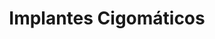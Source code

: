 ---
templateKey: specialties-page
language: es
title: Implantes Cigomáticos
redirects: /en/specialties/zygomatic-implants/

# Hero Section
hero:
  display: true
  type: default
  image: /img/hero-zygomatic-implants.jpg
  parallax: false
  title: >
    <span class="bebas" style="font-family:Bebas Neue Bold;color:white;font-weight:lighter">Implantes Cigomáticos</span>
  indicator: false
  halfSize: true

# Heading Section
specialtiesHeading:
  display: true
  img: /img/icon-zygomatic-implants.png
  content: Sin duda, la mejor alternativa para aquellos pacientes con gran pérdida de hueso en sus maxilares y en los que ya no es posible colocar implantes dentales convencionales. “Una solución óptima a un problema complejo.”.

# Aside section
paragraphSection:
  body: >
    <p>
      Cuando se pierden uno o varios dientes, y no son reemplazados a la brevedad,
      se inicia de inmediato un lento pero progresivo proceso de reabsorción a nivel
      del hueso maxilar que va mermando en ancho y alto la cantidad de estructura
      ósea disponible, y necesaria, para la colocación de implantes dentales. “Lo
      que no se usa se atrofia”, y es precisamente lo que le sucede al REBORDE
      MAXILAR EDÉNTULO, naturalmente, a consecuencia de la falta de estimulación por
      ausencia de cargas funcionales. De modo que
      <strong>
        si transcurre mucho tiempo entre la ablasión dental y la intención de
        rehabilitación, es muy probable que para entonces ya no exista el suficiente
        material óseo capaz de garantizar un buen anclaje primario y una adecuada
        oseointegración de los dispositivos convencionales</strong>
      de títanio, que una vez implantados, deberían funcionar como sustitutos
      artificiales de las raíces dentarias y sólidos soportes para la fijación de
      estructuras protésicas.
    </p>
    <p>
      Afortunadamente en muchos casos, cuando el defecto del reborde es leve y bien
      localizado, es posible recurrir sin inconvenientes al emplazamiento de
      INJERTOS autólogos o sintéticos como paso previo o simultáneo a la colocación
      de implantes dentales. Sin embargo, si la pérdida ósea es muy grande y
      generalizada, estos procedimientos suelen volverse muy incómodos, complejos,
      extensos e impredecibles, ya que implican la necesidad de generar una gran
      herida corporal a nivel de pelvis o cabeza para recolectar tacos de hueso de
      cresta ilíaca o calota, altas posibilidades de rechazo por la crueldad propia
      de la técnica quirúrgica y un período de cicatrización tisular que podría
      abarcar hasta 5 o 6 meses de espera, antes de poder continuar con el
      tratamiento.
    </p>
    <p>
      Ante tales eventualidades,
      <strong>es muchas veces preferible olvidarse del maxilar y de los injertos, y fijar
        los implantes a otros huesos de la región orofacial</strong>, siendo por su compacta estructura y cercanía anatómica los huesos MALAR O
      CIGOMÁTICO (que forma el pómulo) y esfenoides, los de preferencia. De modo que
      <strong>los implantes cigomáticos no son más que dispositivos dentales especiales,
        mucho más largos que los convencionales</strong>
      <em>(entre 30 y 55 mm de longitud) </em>y que nos permiten elaborar sin
      inconvenientes dentaduras fijas aún en los casos de atrofia maxilar severa o
      avanzada; y es por ello que, en conjunto con los implantes pterigoideos
      <em>(muy similares a los cigomáticos y que se anclan a nivel de la sutura
        pterigomaxilar)</em>, se les conoce también en el argot popular como
      <strong>“implantes dentales para pacientes con poco hueso”.</strong> Y es que
      en definitiva, la relativa sencillez de su implantación
      <em>(en relación a la colocación de injertos múltiples)</em>, la ausencia de
      morbilidad de una zona donante y un periodo de curación mucho más corto y
      favorable para el paciente, sugieren a estos IMPLANTES LARGOS como una
      alternativa más simple y segura para casos extremos, en comparación con otras
      técnicas de regeneración ósea e implantología oral.
    </p>    
  image: /img/aside-zygomatic-implants.jpg

# Quote Section
quote:
  title: ''
  body: >
   El tratamiento con implantes cigomáticos es un procedimiento que implica una intervención de cirugía mayor, en block quirúrgico de ambiente hospitalario, anestesia general y todos los recursos de soporte vital que, indiscutiblemente, amerita el caso.
  author: Dr. Castor José Garabán Povea
  footer:
    position: Cirujano Bucal
    clinic: DENTAL VIP, Especialidades Odontológicas s.c.

# Parallax Section
plainParallax:
  image: /img/parallax-zygomatic-implants.jpg

# Faq Section
faq:
  title:  Preguntas Frecuentes
  blocks:
    - questions:

      - question: ¿En qué consiste la fase de estudio y planificación del tratamiento?
        answer: >
          <p>En realidad es muy amplia y abarca muchas consideraciones, pero una de las más relevantes es la valoración del estado de la estructura ósea y dental del paciente a través de una tomografía volumétrica en 3D. Esta prueba proporciona al Especialista valiosa información y le permiten, a priori, constatar que la persona realmente no puede ser tratada con implantes dentales convencionales.</p>
      - question: ¿Qué pacientes pueden someterse a esta técnica de implantología oral?
        answer: >
          <p>En principio, todos aquellos que hayan perdido dientes y mucho volumen óseo en sus estructuras maxilares, y que por supuesto; aspiren a una rehabilitación de mucha más calidad que la que le pueda ofrecer cualquier opción con dentaduras removibles.</p>
      - question: ¿Cuáles son las causas de la pérdida del hueso?
        answer: >
          <p>Son múltiples, pero entre las más comunes encontramos la edad, la enfermedad periodontal crónica, infecciones de origen odontogénico, accidentes y traumatismos faciales, extracción traumática de dientes y restos radiculares, uso prolongado de dentaduras removibles, quistes e infecciones respiratorias o de senos paranasales, resección de procesos tumorales, y por supuesto; la reabsorción fisiológica a consecuencia del desinterés o imposibilidad de reemplazar en tiempo razonable las piezas dentales perdidas.</p>
      - question: ¿Existe algún límite de edad para optar al procedimiento?
        answer: >
          <p>En adultos ninguna, siempre y cuando las expectativas de vida de la persona justifiquen la inversión de tiempo y dinero. De hecho, gran parte de nuestros pacientes sobrepasan los 65 años de edad.</p>
      - question: ¿Qué porcentaje de éxito tiene en la actualidad?
        answer: >
          <p>¡Extraordinario!, superior al de los implantes convencionales y muy cercano al 100 % de los casos, con una tasa de supervivencia media del 95% a los 10 años.</p>
      - question: ¿Es un tratamiento doloroso?
        answer: >
          <p>En lo absoluto, ya que casi siempre se efectúa bajo anestesia general. Además, el postoperatorio suele ser muy llevadero, con pocas molestias y permite que el paciente se reincorpore en muy corto plazo a su vida cotidiana. Aun así, la prescripción de un protocolo analgésico completamente individualizado será de rutina y garantizará un control efectivo del dolor postquirúrgico en los casos más rebeldes. </p>
      - question: ¿Podría realizarse solo con sedación y anestesia local?
        answer: >
          <p>Ocasionalmente, y solo en condiciones quirúrgicas muy favorables. Sin embargo, para su tranquilidad y la nuestra, en DENTAL VIP jamás desestimamos la delicadeza del procedimiento y siempre preferimos la anestesia general en block quirúrgico y ambiente hospitalario para este tipo de intervenciones.</p>
      - question: ¿De qué material están fabricados estos implantes?
        answer: >
          <p>De aleaciones de titanio para alto rendimiento. El grado de pureza del titanio viene determinado por el porcentaje máximo de oxígeno en el que se produce, siendo el de grado 1 el de mayor pureza, ya que su contenido en oxígeno y hierro es muy bajo. En total y al día de hoy, existen unos 40 grados para denominar las diferentes aleaciones de titanio, que abarcan desde el titanio puro hasta combinaciones con vanadio, paladio, rutenio, aluminio, estaño y molibdeno. Sin embargo, la aleación de titanio grado 5 representa a la fecha más del 50% del uso total de titanio a nivel mundial y se considera un material altamente biocompatible y con cualidades biomecánicas superiores al titanio puro.</p>
      - question: ¿Cuáles son sus verdaderas ventajas?
        answer: >
          <p>En comparación con las tradicionales técnicas de implantología oral, que contemplan heroicas reconstrucciones alveolares con injertos autólogos múltiples, los implantes largos ofrecen las siguientes ventajas:</p>
          <ol>
            <li>Evitan el alto riesgo de rechazo asociado a los injertos maxilares.
            </li>
            <li>Reducen considerablemente el tiempo total de tratamiento.
            </li>
            <li>Implican un procedimiento mucho más conservador, seguro y predecible.
            </li>
            <li>Mayores probabilidades de éxito, ya que el hueso malar es muy compacto y prácticamente inmune a la reabsorción ósea (no así los injertos). 
            </li>
            <li>Menor morbilidad, ya que no es necesario intervenir en regiones anatómicas extraorales para recolectar hueso.
            </li>
            <li>Alta posibilidad de carga inmediata (prótesis fija el mismo día).
            </li>
            <li>Postoperatorio más corto y favorable para el paciente.
            </li>
            <li>Mejor pronóstico a corto, mediano y largo plazo.
            </li>  
          </ol>
          <p>Además, el protocolo de implantes cigomáticos garantiza la función de barrera, estabilidad biomecánica y correcta distribución de las fuerzas masticatorias a través de los pilares maxilomalares; evitando así las sobrecargas y el fracaso ocasional por fatiga.
          </p>
      - question: ¿Cuáles riesgos y contraindicaciones existen?
        answer: >
          <p>La mayoría de los estudios citan a la sinusitis y comunicación bucosinusal como las complicaciones postoperatorias que aparecen con mayor frecuencia, con una incidencia de 4,93 por cada 100 implantes colocados. Sin embargo, se considera una prevalencia tan baja que corrobora aún más la alta tasa de éxito que se consigue con estos implantes.
          En relación a las contraindicaciones, tenemos que, sin tomar en consideración cualquier condición o enfermedad sistémica que pudiera impedir un acto quirúrgico, son muy pocas, y generalmente todas asociadas a patologías o infecciones preexistentes dentro del seno o antro maxilar. De modo que en algunos casos, la interconsulta y tratamiento previo con un Otorrino, pudiera ser imprescindible.
          </p>
    - questions:

      - question: ¿Cómo es y cuánto tiempo dura la cirugía?
        answer: >
          <p>Las 4 técnicas más destacadas son la de Bránemark, la de Stella y Warner (Sinus Slot Technique), la técnica paramaxilar o extrasinusal y la técnica ZAGA (Zygoma Anatomy-Guided Approach) del Dr. Carlos Aparicio. En la técnica clásica o de Branemark se colocan los implantes cigomáticos maniobrando a través del seno maxilar, hasta alcanzar el arco cigomático. En la de Stella y Warner se logra una visualización más directa de la base del hueso malar, gracias a la apertura de una amplia ventana en la pared lateral del antro paranasal. En la extrasinusal, los implantes se colocan por fuera del hueso maxilar, sin involucrar al seno; y en la metodología ZAGA, se contempla cualquier combinación posible de las 3 técnicas anteriores, con la finalidad de ejecutar una cirugía más individualizada y adaptada a la anatomía particular de cada persona.</p>
          <p>Lógicamente, en función de la complejidad del caso, número de dispositivos a implantar, tipo de abordaje seleccionado, y por supuesto, la destreza del Cirujano; entre 30 y 120 minutos suele oscilar el período de tiempo necesario para anestesiar, hacer incisiones, diseccionar tejidos, estipular medidas y aproximaciones, seleccionar los implantes, fresar y perforar, atornillar, limpiar y suturar la herida.</p>
      - question: ¿Puede cualquier Especialista realizar este tipo de operación?
        answer: >
          <p>Este procedimiento, aunque no es exclusivo de nuestra clínica, no es tan común en la práctica habitual, debido a que muy pocos Odontólogos están verdaderamente capacitados para brindar estos tratamientos. La habilidad quirúrgica pertinente para la colocación de implantes cigomáticos requiere de un alto nivel de experiencia, impecable dominio de la anatomía de cabeza y cuello y un entrenamiento quirúrgico muy avanzado. De modo que solo un Cirujano Maxilofacial, realmente experimentado, será el profesional indicado.</p>
      - question: ¿Me podría quedar alguna marca o cicatriz en la cara?
        answer: >
          <p>¡Jamás!, ya que el procedimiento se ejecuta en su totalidad por vía intraoral.</p>
      - question: ¿Es luego necesario permanecer hospitalizado?
        answer: >
          <p>Muy rara vez, y solo en caso de cualquier imprevisto o complicación quirúrgica que requiera de cuidados especiales.</p>
      - question: ¿Cómo es el postoperatorio y cuánto tiempo tarda el paciente en recuperarse?
        answer: >
          <p>El postoperatorio no suele revestir mayores complicaciones, en tanto que el paciente cumpla escrupulosamente con las indicaciones suministradas. Las pautas a seguir pueden variar según cada intervención, el tipo de abordaje utilizado y las condiciones particulares de cada caso; pero la medicación (antibióticos, analgésicos y antiinflamatorios), aplicación local de frío, el reposo y la higiene oral son fundamentales para conseguir una recuperación lo más rápida y satisfactoria posible. Usualmente, entre 2 y 5 días es el tiempo que tardan la mayoría de las personas en reiniciar sus actividades habituales.</p>
      - question: ¿Son estos implantes más costosos que los implantes normales?
        answer: >
          <p>¡Indudablemente!, tomando en consideración que son hasta 4 veces más largos que los convencionales y se necesita mucho más titanio para su fabricación, requieren quirófano y anestesia general, instrumental y componentes quirúrgicos de diseño avanzado, una intervención de cirugía mayor más larga e invasiva y la participación de un experto Cirujano Maxilofacial.</p>
      - question: ¿Qué tipo de prótesis se puede después confeccionar?
        answer: >
          <p>Usualmente una prótesis híbrida de metal-acrílico o metal-porcelana.</p>
      - question: ¿Solo se utilizan para fijar dentaduras completas, es decir, cuando faltan todos los dientes?
        answer: >
          <p>Tradicionalmente así era, ya que fue un procedimiento diseñado a tal fin, con 4 implantes en total, 2 a cada lado del maxilar. Sin embargo, en la actualidad se aplican modificaciones de la técnica original que permiten ubicar el implante cigomático o pterigoideo en una posición adecuada y compatible con una rehabilitación en base a prótesis parcial fija (coronas y puentes cerámicos). De hecho, hoy en día son múltiples las posibilidades que ofrecen estos implantes, desde la colocación de un único dispositivo asimétrico, hasta innumerables combinaciones con implantes convencionales, lógicamente para dar solución a la gran mayoría de los casos, y en algunos, hasta para reducir costes.</p>
      - question: ¿Es posible colocar una prótesis fija el mismo día de la intervención, aunque sea una provisional?
        answer: >
          <p>Muchas veces sí, ya que el anclaje multicortical y el probado diseño del ápice de estos implantes proporcionan generalmente una gran estabilidad primaria. No obstante, es solo después de la cirugía, que se decidirá si se instala una prótesis fija o una convencional con alivios en las zonas donde emerjan las plataformas intraorales. Luego, una vez transcurrido el período de oseointegración, al cabo de 4, 5 o 6 meses, es que se realiza la rehabilitación protésica definitiva.</p>
      - question: Culminado el tratamiento, ¿qué debo hacer para conservar mis implantes toda la vida?
        answer: >
          <p>Básicamente conservarse en buen estado de salud general, practicar muy buena higiene oral y acudir regularmente al Odontólogo. En estos casos, es muy recomendable realizar un seguimiento vitalicio (clínico y radiográfico) del paciente, para poder detectar a tiempo cualquier proceso infeccioso incipiente o desajuste de los componentes protésicos que pudieran generar males mayores. Además, usualmente recomendamos remover la prótesis cada 6 meses para inspeccionar y limpiar los implantes y aditamentos protésicos, el tejido blando que les rodea y la base o cara interna de la estructura protésica. </p>

# Clinic Cases
clinicCases:
  title: Implantes Cigomáticos - Casos Clínicos
  items:
    - image: /img/clinic-cases-zygomatic-implants-es-01-thumb.jpg
      title: > 
        <h6>Cigomático unilateral </h6>
    - image: /img/clinic-cases-zygomatic-implants-es-02-thumb.jpg
      title: >
        <h6>carga inmediata </h6>
    - image: /img/clinic-cases-zygomatic-implants-es-03-thumb.jpg
      title: >
        <h6>Implantación mixta y función inmediata </h6>
    - image: /img/clinic-cases-zygomatic-implants-es-04-thumb.jpg
      title: >
        <h6>Control postquirúrgico y prótesis definitiva</h6>
    - image: /img/clinic-cases-zygomatic-implants-es-05-thumb.jpg
      title: >
        <h6>Resolución estética en reborde atrófico</h6>
    - image: /img/clinic-cases-zygomatic-implants-es-06-thumb.jpg
      title: >
        <h6>Técnica zaga</h6>
    - image: /img/clinic-cases-zygomatic-implants-es-07-thumb.jpg
      title: >
        <h6>Aspecto quirúrgico y postquirúrgico</h6>
    - image: /img/clinic-cases-zygomatic-implants-es-08-thumb.jpg
      title: >
        <h6>técnica clásica de branemark</h6>
    - image: /img/clinic-cases-zygomatic-implants-es-09-thumb.jpg
      title: >
        <h6>prótesis híbrida metal-acrílico</h6>
    - image: /img/clinic-cases-zygomatic-implants-es-10-thumb.jpg
      title: >
        <h6>Reimplantación</h6>
    - image: /img/clinic-cases-zygomatic-implants-es-11-thumb.jpg 
      title: >
        <h6>Dentadura total implantosoportada </h6>
    - image: /img/clinic-cases-zygomatic-implants-es-12-thumb.jpg
      title: >
        <h6>Restitución de la plenitud facial </h6>
    - image: /img/clinic-cases-zygomatic-implants-es-13-thumb.jpg
      title: >
        <h6>All-on-6 </h6>
    - image: /img/clinic-cases-zygomatic-implants-es-14-thumb.jpg
      title: >
        <h6>Técnica paramaxilar o extrasinusal</h6>
    - image: /img/clinic-cases-zygomatic-implants-es-15-thumb.jpg
      title: >
        <h6>antes y después </h6>
    - image: /img/clinic-cases-zygomatic-implants-es-16-thumb.jpg
      title: >
        <h6>implantacion con prf</h6>
    - image: /img/clinic-cases-zygomatic-implants-es-17-thumb.jpg
      title: >
        <h6>inicio fase restauradora</h6>
    - image: /img/clinic-cases-zygomatic-implants-es-18-thumb.jpg
      title: >
        <h6>híbrida metal-porcelana</h6>
  lightbox:
    placeholder: ''
    type: ''
    images: 
      - image: /img/clinic-cases-zygomatic-implants-es-01.jpg
      - image: /img/clinic-cases-zygomatic-implants-es-02.jpg
      - image: /img/clinic-cases-zygomatic-implants-es-03.jpg
      - image: /img/clinic-cases-zygomatic-implants-es-04.jpg
      - image: /img/clinic-cases-zygomatic-implants-es-05.jpg
      - image: /img/clinic-cases-zygomatic-implants-es-06.jpg
      - image: /img/clinic-cases-zygomatic-implants-es-07.jpg
      - image: /img/clinic-cases-zygomatic-implants-es-08.jpg
      - image: /img/clinic-cases-zygomatic-implants-es-09.jpg
      - image: /img/clinic-cases-zygomatic-implants-es-10.jpg
      - image: /img/clinic-cases-zygomatic-implants-es-11.jpg
      - image: /img/clinic-cases-zygomatic-implants-es-12.jpg
      - image: /img/clinic-cases-zygomatic-implants-es-13.jpg
      - image: /img/clinic-cases-zygomatic-implants-es-14.jpg
      - image: /img/clinic-cases-zygomatic-implants-es-15.jpg
      - image: /img/clinic-cases-zygomatic-implants-es-16.jpg
      - image: /img/clinic-cases-zygomatic-implants-es-17.jpg
      - image: /img/clinic-cases-zygomatic-implants-es-18.jpg
# Responsive Aside Paragraphs
asides:
  display: true
  sections:
    - align: right
      title: >
        <h3 style="color:#333;font-family:'Bebas Neue Bold'">DIAGNÓSTICO Y PLANIFICACIÓN 3D</h3>
      content: >
        <p style="font-weight:400">Nunca planificamos la cirugía con una simple placa radiográfica, ya que consideramos imprescindibles el uso de la Tomografía Axial Computarizada <i>(TAC)</i> y un programa informático que permita analizar estructuras, interpretar datos y determinar las proyecciones quirúrgicas más favorables.</p>
      image: /img/sections-3d-diagnosis.png
      footer:
        display: true
        image:
          src: /img/sections-icons-aesthetic-dentistry.jpg
          display: false
        button:
          text: Más Información 
          to: '/'
          display: true
    - align: left
      title: >
        <h3 style="color:#333;font-family:'Bebas Neue Bold'">SEDACIÓN Y ANESTESIA GENERAL</h3>
      content: >
        <p style="font-weight:400">Siempre bajo la responsabilidad de un Médico Especialista en anestesiología, reanimación y terapia del dolor, con habilidad de titular las drogas que se administren y experticia en el manejo de la vía aérea, monitoreo de las constantes vitales y aplicación de técnicas de resucitación.</p>
      image: /img/sections-sedation.png
      footer:
        display: true
        image:
          src: /img/sections-icons-aesthetic-dentistry.jpg
          display: false
        button:
          text: Más Información 
          to: '/'
          display: true
    - align: right
      title: >
        <h3 style="color:#333;font-family:'Bebas Neue Bold'">SOLUCIONES PROTÉSICAS</h3>
      content: >
        <p style="font-weight:400">Al igual que con los implantes dentales convencionales, son variadas las opciones disponibles a la hora de rehabilitar implantes cigomáticos. Aunque el diseño y confección de dentaduras híbridas metal-acrílico suele ser lo más habitual, las estructuras de porcelana aplican con total propiedad.</p>
      image: /img/sections-prosthesis.png
      footer:
        display: true
        image:
          src: /img/sections-icons-aesthetic-dentistry.jpg
          display: false
        button:
          text: Más Información 
          to: '/'
          display: true
# Testimonial Section
lightQuote:
  color: '#ededed'
  display: true
  img:
    ld: /img/quotes-zygomatic-implants-landscape.jpg
    pt: /img/quotes-zygomatic-implants-portrait.jpg
  content: ESTA TÉCNICA ES UNA VERDADERA BENDICIÓN, Y MÁS AÚN LUEGO DE UNA EXPERIENCIA COMO LA MÍA, EN LA QUE POR DESCONOCIMIENTO O DESIDIA, UN ODONTÓLOGO DE MI PAÍS ME CONDENÓ A USAR POR AÑOS UNAS DENTADURAS REMOVIBLES QUE NO SE SUJETABAN POR NADA DEL MUNDO.”

# Contact Form
form:
  title: ¡Consúltenos Ahora Mismo!
  img: /img/parallax-form-specialties.png

# Procedures Section
procedures:
  display: true
  title: ¡Dele a su Salud el Valor que se Merece!
  procedures:
    - title: Instalaciones
      to: /la-clinica/instalaciones/
      img: /img/procedures-facilities.jpg
    - title: Tecnología
      to: /la-clinica/tecnologia/
      img: /img/procedures-technology.jpg
    - title: Profesionales
      to:  /profesionales/
      img: /img/procedures-professionals.png
---